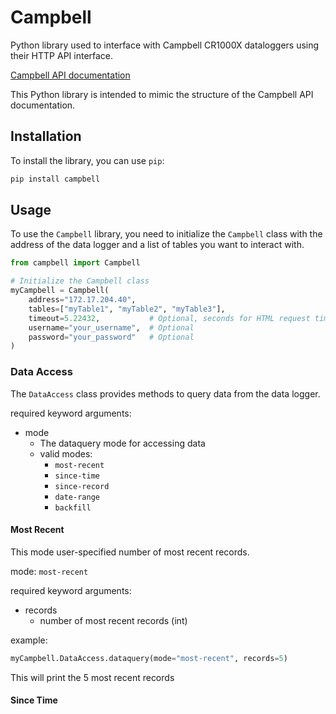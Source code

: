 # Campbell

Python library used to interface with Campbell CR1000X dataloggers using their HTTP API interface.

[Campbell API documentation](https://help.campbellsci.com/crbasic/cr1000x/Content/Info/webserverapicommands1.htm)

This Python library is intended to mimic the structure of the Campbell API documentation.

## Installation

To install the library, you can use `pip`:

```sh
pip install campbell
```

## Usage

To use the `Campbell` library, you need to initialize the `Campbell` class with the address of the data logger and a list of tables you want to interact with.

```python
from campbell import Campbell

# Initialize the Campbell class
myCampbell = Campbell(
    address="172.17.204.40",
    tables=["myTable1", "myTable2", "myTable3"],
    timeout=5.22432,           # Optional, seconds for HTML request timeout
    username="your_username",  # Optional
    password="your_password"   # Optional
)
```

### Data Access

The `DataAccess` class provides methods to query data from the data logger.

required keyword arguments:

- mode
    - The dataquery mode for accessing data
    - valid modes: 
        - `most-recent`
        - `since-time`
        - `since-record`
        - `date-range`
        - `backfill`

#### Most Recent

This mode user-specified number of most recent records.

mode: `most-recent`

required keyword arguments:

- records
    - number of most recent records (int)

example:
```python
myCampbell.DataAccess.dataquery(mode="most-recent", records=5)
```

This will print the 5 most recent records

#### Since Time